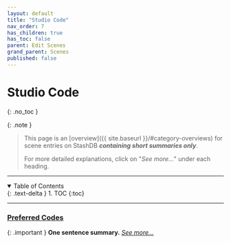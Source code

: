 ```yaml
---
layout: default
title: "Studio Code"
nav_order: 7
has_children: true
has_toc: false
parent: Edit Scenes
grand_parent: Scenes
published: false
---
```


# Studio Code
{: .no_toc }

{: .note }
>
> This page is an [overview]({{ site.baseurl }}/#category-overviews) for scene entries on StashDB ***containing short summaries only***.
> 
> For more detailed explanations, click on "*See more...*" under each heading.

***

<details open markdown="block">
  <summary>
    Table of Contents
  </summary>
  {: .text-delta }
1. TOC
{:toc}
</details>

***

### [Preferred Codes](preferred-studio-codes)

{: .important }
**One sentence summary.** *[See more...](preferred-studio-codes)*
